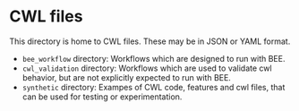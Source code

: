 # CWL files

This directory is home to CWL files. These may be in JSON or YAML format. 

* `bee_workflow` directory: Workflows which are designed to run with BEE.
* `cwl_validation` directory:  Workflows which are used to validate cwl behavior, but are not explicitly expected to run with BEE.
* `synthetic` directory:  Exampes of CWL code, features and cwl files, that can be used for testing or experimentation.
